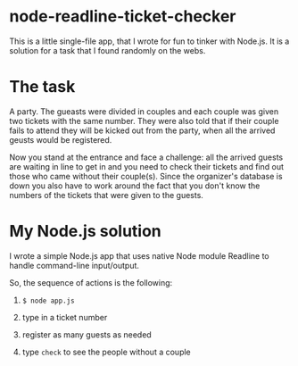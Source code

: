 # node-readline-ticket-checker

This is a little single-file app, that I wrote for fun to tinker with Node.js. It is a solution for a task that I found randomly on the webs.

# The task

A party. The gueasts were divided in couples and each couple was given two tickets with the same number. They were also told that if their couple fails to attend they will be kicked out from the party, when all the arrived geusts would be registered.

Now you stand at the entrance and face a challenge: all the arrived guests are waiting in line to get in and you need to check their tickets and find out those who came without their couple(s). Since the organizer's database is down you also have to work around the fact that you don't know the numbers of the tickets that were given to the guests.

# My Node.js solution

I wrote a simple Node.js app that uses native Node module Readline to handle command-line input/output.

So, the sequence of actions is the following:

1. `$ node app.js`

2. type in a ticket number

3. register as many guests as needed

4. type `check` to see the people without a couple
